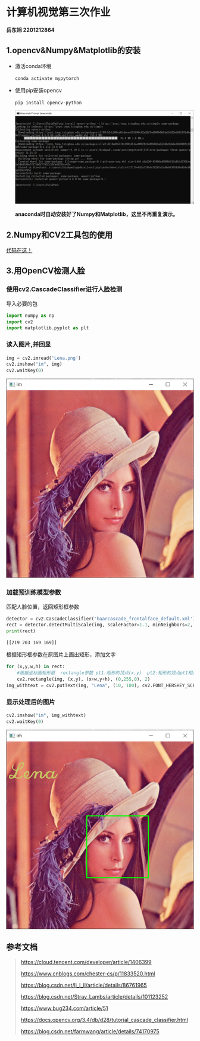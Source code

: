 # 计算机视觉第三次作业

**岳东旭      2201212864**

## 1.opencv&Numpy&Matplotlib的安装

- 激活conda环境

  `conda activate mypytorch`

- 使用pip安装opencv

  `pip install opencv-python`

  ![1664717712178](计算机视觉第三次作业.assets/1664717712178.png)
  
  **anaconda时自动安装好了Numpy和Matplotlib，这里不再重复演示。**

## 2.Numpy和CV2工具包的使用

[代码在这！](https://github.com/NICHOLASFATHER/dongxu_master_degree/blob/master/2022%E8%AE%A1%E7%AE%97%E6%9C%BA%E8%A7%86%E8%A7%89-%E7%AC%AC3%E5%91%A8/Numpy.ipynb)

## 3.用OpenCV检测人脸

### 使用cv2.CascadeClassifier进行人脸检测

导入必要的包


```python
import numpy as np
import cv2
import matplotlib.pyplot as plt
```

### 读入图片,并回显


```python
img = cv2.imread('Lena.png')
cv2.imshow("im", img)
cv2.waitKey(0)
```

![1664771872222](计算机视觉第三次作业.assets/1664771872222.png)

### 加载预训练模型参数

匹配人脸位置，返回矩形框参数


```python
detector = cv2.CascadeClassifier('haarcascade_frontalface_default.xml')
rect = detector.detectMultiScale(img, scaleFactor=1.1, minNeighbors=2, minSize=(10,10), flags=cv2.CASCADE_SCALE_IMAGE)
print(rect)
```

    [[219 203 169 169]]


根据矩形框参数在原图片上画出矩形，添加文字


```python
for (x,y,w,h) in rect:
    #根据坐标画矩形框  rectangle参数 pt1:矩形的顶点(x,y)  pt2:矩形的顶点pt1相反(x+w,y+h)。
    cv2.rectangle(img, (x,y), (x+w,y+h), (0,255,0), 2)
img_withtext = cv2.putText(img, "Lena", (10, 100), cv2.FONT_HERSHEY_SCRIPT_COMPLEX, 2.0, (100, 200, 200), 2)
```

### 显示处理后的图片


```python
cv2.imshow("im", img_withtext)
cv2.waitKey(0)
```

![1664771896770](计算机视觉第三次作业.assets/1664771896770.png)

## 参考文档

> https://cloud.tencent.com/developer/article/1406399
>
> https://www.cnblogs.com/chester-cs/p/11833520.html
>
> https://blog.csdn.net/li_l_il/article/details/86761965
>
> https://blog.csdn.net/Stray_Lambs/article/details/101123252
>
> https://www.bug234.com/article/51
>
> https://docs.opencv.org/3.4/db/d28/tutorial_cascade_classifier.html
>
> https://blog.csdn.net/farmwang/article/details/74170975